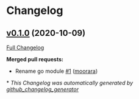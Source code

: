 # Changelog

## [v0.1.0](https://github.com/moorara/markdown/tree/v0.1.0) (2020-10-09)

[Full Changelog](https://github.com/moorara/markdown/compare/8eb580260dbc73b7d84be803d77b50a9dced03d0...v0.1.0)

**Merged pull requests:**

- Rename go module [\#1](https://github.com/moorara/markdown/pull/1) ([moorara](https://github.com/moorara))



\* *This Changelog was automatically generated by [github_changelog_generator](https://github.com/github-changelog-generator/github-changelog-generator)*
